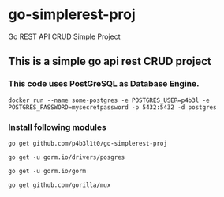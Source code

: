 # go-simplerest-proj
Go REST API CRUD Simple Project

## This is a simple go api rest CRUD project

### This code uses PostGreSQL as Database Engine.

    docker run --name some-postgres -e POSTGRES_USER=p4b3l -e POSTGRES_PASSWORD=mysecretpassword -p 5432:5432 -d postgres

### Install following modules

    go get github.com/p4b3l1t0/go-simplerest-proj
  
    go get -u gorm.io/drivers/posgres
 
    go get -u gorm.io/gorm
  
    go get github.com/gorilla/mux 
